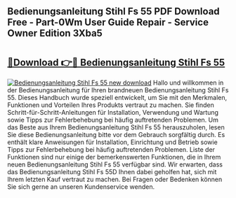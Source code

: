 ## Bedienungsanleitung Stihl Fs 55 PDF Download Free - Part-0Wm User Guide Repair - Service Owner Edition 3Xba5

# <h2><a href="http://df1sd5.blite.top/?on=Bedienungsanleitung+Stihl+Fs+55">🔗Download 👉🔴 Bedienungsanleitung Stihl Fs 55</a></h2>

[![Bedienungsanleitung Stihl Fs 55 new download](https://i.imgur.com/lujVjoI.png)](http://df1sd5.blite.top/?on=Bedienungsanleitung+Stihl+Fs+55)
Hallo und willkommen in der Bedienungsanleitung für Ihren brandneuen Bedienungsanleitung Stihl Fs 55. Dieses Handbuch wurde speziell entwickelt, um Sie mit den Merkmalen, Funktionen und Vorteilen Ihres Produkts vertraut zu machen. Sie finden Schritt-für-Schritt-Anleitungen für Installation, Verwendung und Wartung sowie Tipps zur Fehlerbehebung bei häufig auftretenden Problemen. Um das Beste aus Ihrem Bedienungsanleitung Stihl Fs 55 herauszuholen, lesen Sie diese Bedienungsanleitung bitte vor dem Gebrauch sorgfältig durch. Es enthält klare Anweisungen für Installation, Einrichtung und Betrieb sowie Tipps zur Fehlerbehebung bei häufig auftretenden Problemen. Liste der Funktionen sind nur einige der bemerkenswerten Funktionen, die in Ihrem neuen Bedienungsanleitung Stihl Fs 55 verfügbar sind. Wir erwarten, dass das Bedienungsanleitung Stihl Fs 55D Ihnen dabei geholfen hat, sich mit Ihrem letzten Kauf vertraut zu machen. Bei Fragen oder Bedenken können Sie sich gerne an unseren Kundenservice wenden.
